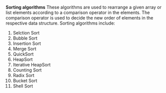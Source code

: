**Sorting algorithms**
These algorithms are used to rearrange a given array or list elements according to a comparison operator in the elements. The comparison operator is used to decide the new order of elements in the respective data structure.
Sorting algorithms include:
1. Selction Sort
2. Bubble Sort
3. Insertion Sort
4. Merge Sort
5. QuickSort
6. HeapSort
7. Iterative HeapSort
8. Counting Sort
9. Radix Sort
10. Bucket Sort
11. Shell Sort
